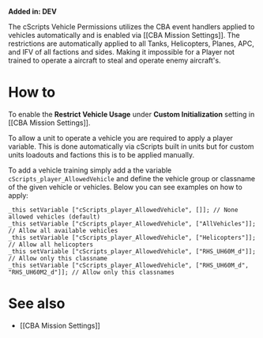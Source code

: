 **Added in: DEV**

The cScripts Vehicle Permissions utilizes the CBA event handlers applied to vehicles automatically and is enabled via [[CBA Mission Settings]]. The restrictions are automatically applied to all Tanks, Helicopters, Planes, APC, and IFV of all factions and sides. Making it impossible for a Player not trained to operate a aircraft to steal and operate enemy aircraft's.

# How to
To enable the **Restrict Vehicle Usage** under **Custom Initialization** setting in [[CBA Mission Settings]].

To allow a unit to operate a vehicle you are required to apply a player variable.
This is done automatically via cScripts built in units but for custom units loadouts and factions this is to be applied manually.

To add a vehicle training simply add a the variable `cScripts_player_AllowedVehicle` and define the vehicle group or classname of the given vehicle or vehicles. Below you can see examples on how to apply:
```
_this setVariable ["cScripts_player_AllowedVehicle", []]; // None allowed vehicles (default)
_this setVariable ["cScripts_player_AllowedVehicle", ["AllVehicles"]]; // Allow all available vehicles
_this setVariable ["cScripts_player_AllowedVehicle", ["Helicopters"]]; // Allow all helicopters
_this setVariable ["cScripts_player_AllowedVehicle", ["RHS_UH60M_d"]]; // Allow only this classname
_this setVariable ["cScripts_player_AllowedVehicle", ["RHS_UH60M_d", "RHS_UH60M2_d"]]; // Allow only this classnames
```
# See also
- [[CBA Mission Settings]]